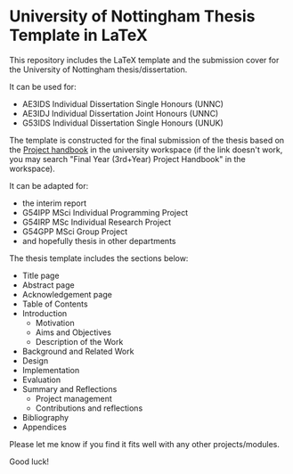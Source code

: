 # University of Nottingham Thesis Template in LaTeX

This repository includes the LaTeX template and the submission cover for the University of Nottingham thesis/dissertation.

It can be used for:

- AE3IDS Individual Dissertation Single Honours (UNNC)
- AE3IDJ Individual Dissertation Joint Honours (UNNC)
- G53IDS Individual Dissertation Single Honours (UNUK)

The template is constructed for the final submission of the thesis based on the [Project handbook](http://workspace.nottingham.ac.uk/pages/viewpage.action?pageId=130353499) in the university workspace (if the link doesn't work, you may search "Final Year (3rd+Year) Project Handbook" in the workspace). 

It can be adapted for:

- the interim report  
- G54IPP MSci Individual Programming Project
- G54IRP MSc Individual Research Project 
- G54GPP MSci Group Project
- and hopefully thesis in other departments

The thesis template includes the sections below:

- Title page
- Abstract page
- Acknowledgement page
- Table of Contents
- Introduction
	- Motivation
	- Aims and Objectives
	- Description of the Work
- Background and Related Work 
- Design
- Implementation
- Evaluation
- Summary and Reflections
	- Project management
	- Contributions and reflections
- Bibliography
- Appendices


Please let me know if you find it fits well with any other projects/modules.

Good luck!
